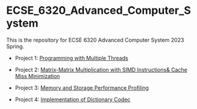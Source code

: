 # ECSE_6320_Advanced_Computer_System
This is the repository for ECSE 6320 Advanced Computer System 2023 Spring.

* Project 1: [Programming with Multiple Threads](./project1)

* Project 2: [Matrix-Matrix Multiplication with SIMD Instructions& Cache Miss Minimization](./project2)

* Project 3: [Memory and Storage Performance Profiling](./project3)

* Project 4: [Implementation of Dictionary Codec](./project4)